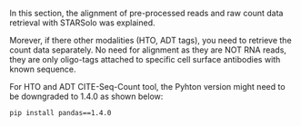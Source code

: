 In this section, the alignment of pre-processed reads and raw count data retrieval with STARSolo was explained. 

Morever, if there other modalities (HTO, ADT tags), you need to retrieve the count data separately. No need for alignment as they are NOT RNA reads, they are only oligo-tags attached to specific cell surface antibodies with known sequence.

For HTO and ADT CITE-Seq-Count tool, the Pyhton version might need to be downgraded to 1.4.0 as shown below:

```shell
pip install pandas==1.4.0
```
